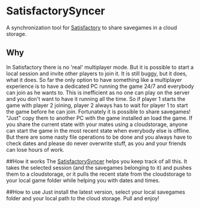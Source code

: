 # SatisfactorySyncer
A synchronization tool for [Satisfactory](https://store.steampowered.com/app/526870/Satisfactory/) to share savegames in a cloud storage.

## Why
In Satisfactory there is no 'real' multiplayer mode. But it is possible to start a local session and invite other players to join it. It is still buggy, but it does, what it does.
So far the only option to have something like a multiplayer experience is to have a dedicated PC running the game 24/7 and everybody can join as he wants to. This is inefficient as no one can play on the server and you don't want to have it running all the time. So if player 1 starts the game with player 2 joining, player 2 always has to wait for player 1 to start the game before he can join. Fortunately it is possible to share savegames! "Just" copy them to another PC with the game installed an load the game. If you share the current state with your mates using a cloudstorage, anyone can start the game in the most recent state when everybody else is offline. But there are some nasty file operations to be done and you always have to check dates and please do never overwrite stuff, as you and your friends can lose hours of work.

##How it works
The [SatisfactorySyncer](https://github.com/NilesDavis/SatisfactorySyncer/) helps you keep track of all this. It takes the selected session (and the savegames belonging to it) and pushes them to a cloudstorage, or it pulls the recent state from the cloudstorage to your local game folder while helping you with dates and times.

##How to use
Just install the latest version, select your local savegames folder and your local path to the cloud storage. Pull and enjoy!
